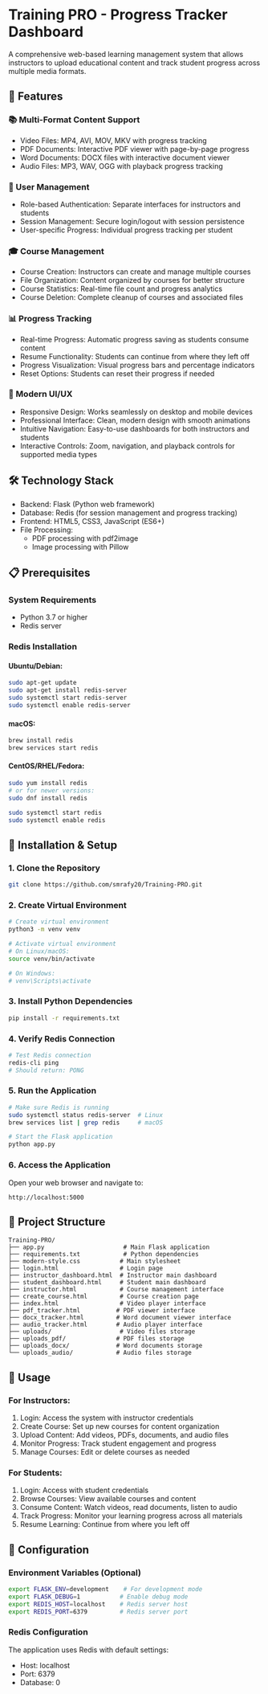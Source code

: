 # Training PRO - Progress Tracker Dashboard

A comprehensive web-based learning management system that allows instructors to upload educational content and track student progress across multiple media formats.

## 🚀 Features

### 📚 Multi-Format Content Support
- Video Files: MP4, AVI, MOV, MKV with progress tracking
- PDF Documents: Interactive PDF viewer with page-by-page progress
- Word Documents: DOCX files with interactive document viewer
- Audio Files: MP3, WAV, OGG with playback progress tracking

### 👥 User Management
- Role-based Authentication: Separate interfaces for instructors and students
- Session Management: Secure login/logout with session persistence
- User-specific Progress: Individual progress tracking per student

### 🎓 Course Management
- Course Creation: Instructors can create and manage multiple courses
- File Organization: Content organized by courses for better structure
- Course Statistics: Real-time file count and progress analytics
- Course Deletion: Complete cleanup of courses and associated files

### 📊 Progress Tracking
- Real-time Progress: Automatic progress saving as students consume content
- Resume Functionality: Students can continue from where they left off
- Progress Visualization: Visual progress bars and percentage indicators
- Reset Options: Students can reset their progress if needed

### 🎨 Modern UI/UX
- Responsive Design: Works seamlessly on desktop and mobile devices
- Professional Interface: Clean, modern design with smooth animations
- Intuitive Navigation: Easy-to-use dashboards for both instructors and students
- Interactive Controls: Zoom, navigation, and playback controls for supported media types

## 🛠️ Technology Stack

- Backend: Flask (Python web framework)
- Database: Redis (for session management and progress tracking)
- Frontend: HTML5, CSS3, JavaScript (ES6+)
- File Processing:
  - PDF processing with pdf2image
  - Image processing with Pillow

## 📋 Prerequisites

### System Requirements
- Python 3.7 or higher
- Redis server

### Redis Installation

#### Ubuntu/Debian:
```bash
sudo apt-get update
sudo apt-get install redis-server
sudo systemctl start redis-server
sudo systemctl enable redis-server
```

#### macOS:
```bash
brew install redis
brew services start redis
```

#### CentOS/RHEL/Fedora:
```bash
sudo yum install redis
# or for newer versions:
sudo dnf install redis

sudo systemctl start redis
sudo systemctl enable redis
```

## 🚀 Installation & Setup

### 1. Clone the Repository
```bash
git clone https://github.com/smrafy20/Training-PRO.git
```

### 2. Create Virtual Environment
```bash
# Create virtual environment
python3 -m venv venv

# Activate virtual environment
# On Linux/macOS:
source venv/bin/activate

# On Windows:
# venv\Scripts\activate
```

### 3. Install Python Dependencies
```bash
pip install -r requirements.txt
```

### 4. Verify Redis Connection
```bash
# Test Redis connection
redis-cli ping
# Should return: PONG
```

### 5. Run the Application
```bash
# Make sure Redis is running
sudo systemctl status redis-server  # Linux
brew services list | grep redis     # macOS

# Start the Flask application
python app.py
```

### 6. Access the Application
Open your web browser and navigate to:
```
http://localhost:5000
```

## 📁 Project Structure

```
Training-PRO/
├── app.py                      # Main Flask application
├── requirements.txt            # Python dependencies
├── modern-style.css           # Main stylesheet
├── login.html                 # Login page
├── instructor_dashboard.html  # Instructor main dashboard
├── student_dashboard.html     # Student main dashboard
├── instructor.html            # Course management interface
├── create_course.html         # Course creation page
├── index.html                 # Video player interface
├── pdf_tracker.html          # PDF viewer interface
├── docx_tracker.html         # Word document viewer interface
├── audio_tracker.html        # Audio player interface
├── uploads/                   # Video files storage
├── uploads_pdf/              # PDF files storage
├── uploads_docx/             # Word documents storage
└── uploads_audio/            # Audio files storage
```

## 🎯 Usage

### For Instructors:
1. Login: Access the system with instructor credentials
2. Create Course: Set up new courses for content organization
3. Upload Content: Add videos, PDFs, documents, and audio files
4. Monitor Progress: Track student engagement and progress
5. Manage Courses: Edit or delete courses as needed

### For Students:
1. Login: Access with student credentials
2. Browse Courses: View available courses and content
3. Consume Content: Watch videos, read documents, listen to audio
4. Track Progress: Monitor your learning progress across all materials
5. Resume Learning: Continue from where you left off

## 🔧 Configuration

### Environment Variables (Optional)
```bash
export FLASK_ENV=development    # For development mode
export FLASK_DEBUG=1           # Enable debug mode
export REDIS_HOST=localhost    # Redis server host
export REDIS_PORT=6379         # Redis server port
```

### Redis Configuration
The application uses Redis with default settings:
- Host: localhost
- Port: 6379
- Database: 0
